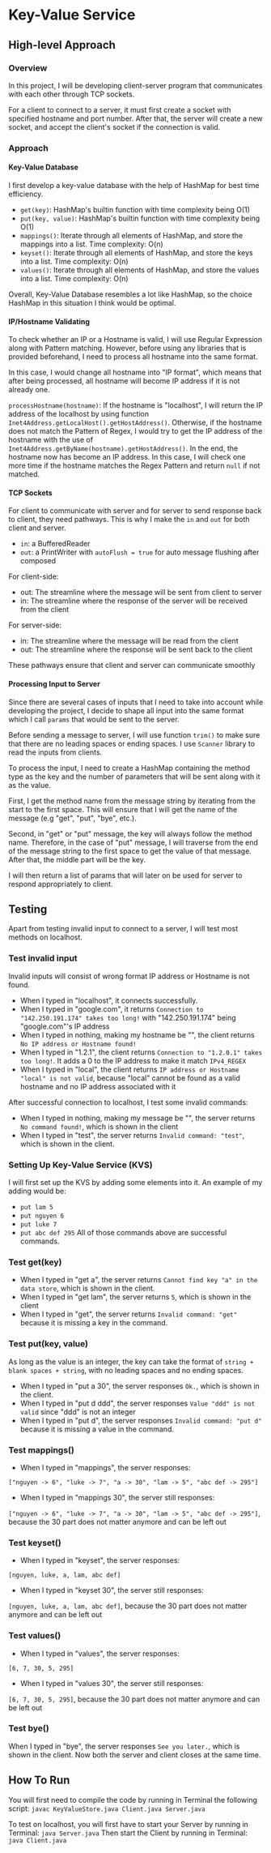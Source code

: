 # Key-Value Service
## High-level Approach
### Overview
In this project, I will be developing client-server program 
that communicates with each other through TCP sockets.

For a client to connect to a server, it must first create a socket 
with specified hostname and port number. After that, the server
will create a new socket, and accept the client's socket if the 
connection is valid. 

### Approach
#### Key-Value Database
I first develop a key-value database with the help of HashMap for best time efficiency.
- ```get(key)```: HashMap's builtin function with time complexity being O(1)
- ```put(key, value)```: HashMap's builtin function with time complexity being O(1)
- ```mappings()```: Iterate through all elements of HashMap, and store the mappings into a list. 
              Time complexity: O(n)
- ```keyset()```: Iterate through all elements of HashMap, and store the keys into a list. 
            Time complexity: O(n)
- ```values()```: Iterate through all elements of HashMap, and store the values into a list. 
           Time complexity: O(n)
           
Overall, Key-Value Database resembles a lot like HashMap, so the choice HashMap in 
this situation I think would be optimal.    
       
#### IP/Hostname Validating
To check whether an IP or a Hostname is valid, I will use Regular Expression along with Pattern matching. 
However, before using any libraries that is provided beforehand, I need to process 
all hostname into the same format. 

In this case, I would change all hostname into "IP format", which means
that after being processed, all hostname will become IP address if it is 
not already one. 

```processHostname(hostname)```: If the hostname is "localhost", I will return 
the IP address of the localhost by using function ```Inet4Address.getLocalHost().getHostAddress()```.
Otherwise, if the hostname does not match the Pattern of Regex, I would try to get the
IP address of the hostname with the use of ```Inet4Address.getByName(hostname).getHostAddress()```. 
In the end, the hostname now has become an IP address. In this case, I will check one more time 
if the hostname matches the Regex Pattern and return ```null``` if not matched. 

#### TCP Sockets
For client to communicate with server and for server to send response back to client,
they need pathways. This is why I make the ```in``` and ```out``` for both client and server. 

- ```in```: a BufferedReader
- ```out```: a PrintWriter with ```autoFlush = true``` for auto message flushing after composed

For client-side:
- out: The streamline where the message will be sent from client to server
- in: The streamline where the response of the server will be received from the client 

For server-side:
- in: The streamline where the message will be read from the client 
- out: The streamline where the response will be sent back to the client

These pathways ensure that client and server can communicate smoothly

#### Processing Input to Server
Since there are several cases of inputs that I need to take into account while 
developing the project, I decide to shape all input into the same format which
I call ```params``` that would be sent to the server. 

Before sending a message to server, I will use function ```trim()``` to make sure
that there are no leading spaces or ending spaces. I use ```Scanner``` library to
read the inputs from clients.

To process the input, I need to create a HashMap containing the method type as the key and 
the number of parameters that will be sent along with it as the value. 

First, I get the method name from the message string by iterating from the start to the first space. 
This will ensure that I will get the name of the message (e.g "get", "put", "bye", etc.). 

Second, in "get" or "put" message, the key will always follow the method name.
Therefore, in the case of "put" message, I will traverse from the end of the message string to the first space
to get the value of that message. After that, the middle part will be the key.

I will then return a list of params that will later on be used for server to respond 
appropriately to client.

## Testing

Apart from testing invalid input to connect to a server, I will test most methods on localhost.

### Test invalid input
Invalid inputs will consist of wrong format IP address or 
Hostname is not found. 

- When I typed in "localhost", it connects successfully. 
- When I typed in "google.com", it returns ```Connection to "142.250.191.174" takes too long!``` with "142.250.191.174" being "google.com"'s IP address
- When I typed in nothing, making my hostname be "", the client returns ```No IP address or Hostname found!```
- When I typed in "1.2.1", the client returns ```Connection to "1.2.0.1" takes too long!```. It adds a 0 to the IP address to make it match ```IPv4_REGEX```
- When I typed in "local", the client returns ```IP address or Hostname "local" is not valid```, because "local"
cannot be found as a valid hostname and no IP address associated with it

After successful connection to localhost, I test some invalid commands:
- When I typed in nothing, making my message be "", the server returns ```No command found!```,
which is shown in the client
- When I typed in "test", the server returns ```Invalid command: "test"```,
which is shown in the client.

### Setting Up Key-Value Service (KVS)
I will first set up the KVS by adding some elements into it. An example of my adding would be: 
- ```put lam 5```
- ```put nguyen 6```
- ```put luke 7```
- ```put abc def 295```
All of those commands above are successful commands.

### Test get(key)

- When I typed in "get a", the server returns ```Cannot find key "a" in the data store```,
which is shown in the client.
- When I typed in "get lam", the server returns ```5```, which is shown in the client
- When I typed in "get", the server returns ```Invalid command: "get"``` 
because it is missing a key in the command.

### Test put(key, value)
As long as the value is an integer, the key can take the format of ```string + blank spaces + string```, 
with no leading spaces and no ending spaces.

- When I typed in "put a 30", the server responses ```Ok.```, which is shown in the client.
- When I typed in "put d ddd", the server responses ```Value "ddd" is not valid``` since "ddd"
is not an integer
- When I typed in "put d", the server responses ```Invalid command: "put d"``` 
because it is missing a value in the command.

### Test mappings()

- When I typed in "mappings", the server responses:

 ```["nguyen -> 6", "luke -> 7", "a -> 30", "lam -> 5", "abc def -> 295"]```
 
- When I typed in "mappings 30", the server still responses: 

```["nguyen -> 6", "luke -> 7", "a -> 30", "lam -> 5", "abc def -> 295"]```, because the 30 part
does not matter anymore and can be left out

### Test keyset()

- When I typed in "keyset", the server responses:

```[nguyen, luke, a, lam, abc def]```

- When I typed in "keyset 30", the server still responses: 

```[nguyen, luke, a, lam, abc def]```, because the 30 part
does not matter anymore and can be left out

### Test values()

- When I typed in "values", the server responses:

```[6, 7, 30, 5, 295]```

- When I typed in "values 30", the server still responses:

```[6, 7, 30, 5, 295]```, because the 30 part
does not matter anymore and can be left out

### Test bye()
When I typed in "bye", the server responses ```See you later.```, which is shown in the client.
Now both the server and client closes at the same time.

## How To Run
You will first need to compile the code by running in Terminal the following script: ```javac KeyValueStore.java Client.java Server.java```

To test on localhost, you will first have to start your Server by running in Terminal: ```java Server.java```
Then start the Client by running in Terminal: ```java Client.java```
